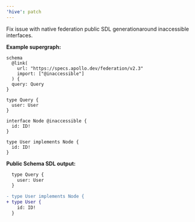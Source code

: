 ```yaml
---
'hive': patch
---
```


Fix issue with native federation public SDL generationaround inaccessible interfaces.

**Example supergraph:**

```
schema
  @link(
    url: "https://specs.apollo.dev/federation/v2.3"
    import: ["@inaccessible"]
  ) {
  query: Query
}

type Query {
  user: User
}

interface Node @inaccessible {
  id: ID!
}

type User implements Node {
  id: ID!
}
```

**Public Schema SDL output:**

```diff
  type Query {
    user: User
  }

- type User implements Node {
+ type User {
    id: ID!
  }
```
